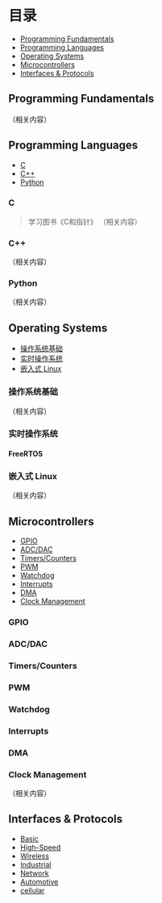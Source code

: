 # 目录
- [Programming Fundamentals](#Programming-Fundamentals)          
- [Programming Languages](#Programming-Languages)  
- [Operating Systems](#Operating-Systems)      
- [Microcontrollers](#Microcontrollers)              
- [Interfaces & Protocols](#Interfaces-Protocols)    

## Programming Fundamentals  
（相关内容）

## Programming Languages
- [C](#C语言)  
- [C++](#C++)  
- [Python](#Python)    

### C
> 学习图书《C和指针》
（相关内容）
### C++                                                                                                          
（相关内容）
### Python
（相关内容）

## Operating Systems  
- [操作系统基础](#操作系统基础)
- [实时操作系统](#实时操作系统)
- [嵌入式 Linux](#嵌入式-Linux)

### 操作系统基础
（相关内容）
### 实时操作系统
#### FreeRTOS
### 嵌入式 Linux
（相关内容）

## Microcontrollers      
- [GPIO](###GPIO)  
- [ADC/DAC](###ADC/DAC)    
- [Timers/Counters](###Timers/Counters)  
- [PWM](###PWM)  
- [Watchdog](###Watchdog)  
- [Interrupts](###Interrupts)  
- [DMA](###DMA)    
- [Clock Management](#Clock-Management)
  
### GPIO  
### ADC/DAC    
### Timers/Counters    
### PWM  
### Watchdog      
### Interrupts  
### DMA    
### Clock Management      
（相关内容）

## Interfaces & Protocols
- [Basic](###Basic)
- [High-Speed](###High-Speed)    
- [Wireless](###Wireless)    
- [Industrial](###Industrial)   
- [Network](###Network) 
- [Automotive](###Automotive)  
- [cellular](###cellular)  
##

